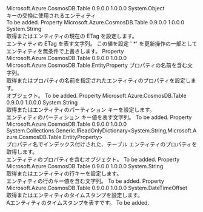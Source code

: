 <Type Name="KeyRotationEntity" FullName="Microsoft.Azure.CosmosDB.Table.KeyRotationEntity">
  <TypeSignature Language="C#" Value="public class KeyRotationEntity" />
  <TypeSignature Language="ILAsm" Value=".class public auto ansi beforefieldinit KeyRotationEntity extends System.Object" />
  <TypeSignature Language="DocId" Value="T:Microsoft.Azure.CosmosDB.Table.KeyRotationEntity" />
  <TypeSignature Language="VB.NET" Value="Public Class KeyRotationEntity" />
  <TypeSignature Language="F#" Value="type KeyRotationEntity = class" />
  <AssemblyInfo>
    <AssemblyName>Microsoft.Azure.CosmosDB.Table</AssemblyName>
    <AssemblyVersion>0.9.0.0</AssemblyVersion>
    <AssemblyVersion>1.0.0.0</AssemblyVersion>
  </AssemblyInfo>
  <Base>
    <BaseTypeName>System.Object</BaseTypeName>
  </Base>
  <Interfaces />
  <Docs>
    <summary>
            キーの交換に使用されるエンティティ
            </summary>
    <remarks>To be added.</remarks>
  </Docs>
  <Members>
    <Member MemberName="ETag">
      <MemberSignature Language="C#" Value="public string ETag { get; }" />
      <MemberSignature Language="ILAsm" Value=".property instance string ETag" />
      <MemberSignature Language="DocId" Value="P:Microsoft.Azure.CosmosDB.Table.KeyRotationEntity.ETag" />
      <MemberSignature Language="VB.NET" Value="Public ReadOnly Property ETag As String" />
      <MemberSignature Language="F#" Value="member this.ETag : string" Usage="Microsoft.Azure.CosmosDB.Table.KeyRotationEntity.ETag" />
      <MemberType>Property</MemberType>
      <AssemblyInfo>
        <AssemblyName>Microsoft.Azure.CosmosDB.Table</AssemblyName>
        <AssemblyVersion>0.9.0.0</AssemblyVersion>
        <AssemblyVersion>1.0.0.0</AssemblyVersion>
      </AssemblyInfo>
      <ReturnValue>
        <ReturnType>System.String</ReturnType>
      </ReturnValue>
      <Docs>
        <summary>
            取得またはエンティティの現在の ETag を設定します。
            </summary>
        <value>エンティティの ETag を表す文字列。</value>
        <remarks>この値を設定 ' *' を更新操作の一部としてエンティティを無条件で上書きします。</remarks>
      </Docs>
    </Member>
    <Member MemberName="Item">
      <MemberSignature Language="C#" Value="public Microsoft.Azure.CosmosDB.Table.EntityProperty this[string key] { get; }" />
      <MemberSignature Language="ILAsm" Value=".property instance class Microsoft.Azure.CosmosDB.Table.EntityProperty Item(string)" />
      <MemberSignature Language="DocId" Value="P:Microsoft.Azure.CosmosDB.Table.KeyRotationEntity.Item(System.String)" />
      <MemberSignature Language="VB.NET" Value="Default Public ReadOnly Property Item(key As String) As EntityProperty" />
      <MemberSignature Language="F#" Value="member this.Item(string) : Microsoft.Azure.CosmosDB.Table.EntityProperty" Usage="Microsoft.Azure.CosmosDB.Table.KeyRotationEntity.Item" />
      <MemberType>Property</MemberType>
      <AssemblyInfo>
        <AssemblyName>Microsoft.Azure.CosmosDB.Table</AssemblyName>
        <AssemblyVersion>0.9.0.0</AssemblyVersion>
        <AssemblyVersion>1.0.0.0</AssemblyVersion>
      </AssemblyInfo>
      <ReturnValue>
        <ReturnType>Microsoft.Azure.CosmosDB.Table.EntityProperty</ReturnType>
      </ReturnValue>
      <Parameters>
        <Parameter Name="key" Type="System.String" />
      </Parameters>
      <Docs>
        <param name="key">プロパティの名前を含む文字列。</param>
        <summary>
            取得またはプロパティの名前を指定されたエンティティのプロパティを設定します。
            </summary>
        <value><see cref="T:Microsoft.Azure.CosmosDB.Table.EntityProperty" /> オブジェクト。</value>
        <remarks>To be added.</remarks>
      </Docs>
    </Member>
    <Member MemberName="PartitionKey">
      <MemberSignature Language="C#" Value="public string PartitionKey { get; }" />
      <MemberSignature Language="ILAsm" Value=".property instance string PartitionKey" />
      <MemberSignature Language="DocId" Value="P:Microsoft.Azure.CosmosDB.Table.KeyRotationEntity.PartitionKey" />
      <MemberSignature Language="VB.NET" Value="Public ReadOnly Property PartitionKey As String" />
      <MemberSignature Language="F#" Value="member this.PartitionKey : string" Usage="Microsoft.Azure.CosmosDB.Table.KeyRotationEntity.PartitionKey" />
      <MemberType>Property</MemberType>
      <AssemblyInfo>
        <AssemblyName>Microsoft.Azure.CosmosDB.Table</AssemblyName>
        <AssemblyVersion>0.9.0.0</AssemblyVersion>
        <AssemblyVersion>1.0.0.0</AssemblyVersion>
      </AssemblyInfo>
      <ReturnValue>
        <ReturnType>System.String</ReturnType>
      </ReturnValue>
      <Docs>
        <summary>
            取得またはエンティティのパーティション キーを設定します。
            </summary>
        <value>エンティティのパーティション キー値を表す文字列。</value>
        <remarks>To be added.</remarks>
      </Docs>
    </Member>
    <Member MemberName="Properties">
      <MemberSignature Language="C#" Value="public System.Collections.Generic.IReadOnlyDictionary&lt;string,Microsoft.Azure.CosmosDB.Table.EntityProperty&gt; Properties { get; }" />
      <MemberSignature Language="ILAsm" Value=".property instance class System.Collections.Generic.IReadOnlyDictionary`2&lt;string, class Microsoft.Azure.CosmosDB.Table.EntityProperty&gt; Properties" />
      <MemberSignature Language="DocId" Value="P:Microsoft.Azure.CosmosDB.Table.KeyRotationEntity.Properties" />
      <MemberSignature Language="VB.NET" Value="Public ReadOnly Property Properties As IReadOnlyDictionary(Of String, EntityProperty)" />
      <MemberSignature Language="F#" Value="member this.Properties : System.Collections.Generic.IReadOnlyDictionary&lt;string, Microsoft.Azure.CosmosDB.Table.EntityProperty&gt;" Usage="Microsoft.Azure.CosmosDB.Table.KeyRotationEntity.Properties" />
      <MemberType>Property</MemberType>
      <AssemblyInfo>
        <AssemblyName>Microsoft.Azure.CosmosDB.Table</AssemblyName>
        <AssemblyVersion>0.9.0.0</AssemblyVersion>
        <AssemblyVersion>1.0.0.0</AssemblyVersion>
      </AssemblyInfo>
      <ReturnValue>
        <ReturnType>System.Collections.Generic.IReadOnlyDictionary&lt;System.String,Microsoft.Azure.CosmosDB.Table.EntityProperty&gt;</ReturnType>
      </ReturnValue>
      <Docs>
        <summary>
            プロパティ名でインデックス付けされた、テーブル エンティティのプロパティを取得します。
            </summary>
        <value><see cref="T:System.Collections.Generic.IDictionary`2" />エンティティのプロパティを含むオブジェクト。</value>
        <remarks>To be added.</remarks>
      </Docs>
    </Member>
    <Member MemberName="RowKey">
      <MemberSignature Language="C#" Value="public string RowKey { get; }" />
      <MemberSignature Language="ILAsm" Value=".property instance string RowKey" />
      <MemberSignature Language="DocId" Value="P:Microsoft.Azure.CosmosDB.Table.KeyRotationEntity.RowKey" />
      <MemberSignature Language="VB.NET" Value="Public ReadOnly Property RowKey As String" />
      <MemberSignature Language="F#" Value="member this.RowKey : string" Usage="Microsoft.Azure.CosmosDB.Table.KeyRotationEntity.RowKey" />
      <MemberType>Property</MemberType>
      <AssemblyInfo>
        <AssemblyName>Microsoft.Azure.CosmosDB.Table</AssemblyName>
        <AssemblyVersion>0.9.0.0</AssemblyVersion>
        <AssemblyVersion>1.0.0.0</AssemblyVersion>
      </AssemblyInfo>
      <ReturnValue>
        <ReturnType>System.String</ReturnType>
      </ReturnValue>
      <Docs>
        <summary>
            取得またはエンティティの行キーを設定します。
            </summary>
        <value>エンティティの行のキー値を含む文字列。</value>
        <remarks>To be added.</remarks>
      </Docs>
    </Member>
    <Member MemberName="Timestamp">
      <MemberSignature Language="C#" Value="public DateTimeOffset Timestamp { get; }" />
      <MemberSignature Language="ILAsm" Value=".property instance valuetype System.DateTimeOffset Timestamp" />
      <MemberSignature Language="DocId" Value="P:Microsoft.Azure.CosmosDB.Table.KeyRotationEntity.Timestamp" />
      <MemberSignature Language="VB.NET" Value="Public ReadOnly Property Timestamp As DateTimeOffset" />
      <MemberSignature Language="F#" Value="member this.Timestamp : DateTimeOffset" Usage="Microsoft.Azure.CosmosDB.Table.KeyRotationEntity.Timestamp" />
      <MemberType>Property</MemberType>
      <AssemblyInfo>
        <AssemblyName>Microsoft.Azure.CosmosDB.Table</AssemblyName>
        <AssemblyVersion>0.9.0.0</AssemblyVersion>
        <AssemblyVersion>1.0.0.0</AssemblyVersion>
      </AssemblyInfo>
      <ReturnValue>
        <ReturnType>System.DateTimeOffset</ReturnType>
      </ReturnValue>
      <Docs>
        <summary>
            取得またはエンティティのタイムスタンプを設定します。
            </summary>
        <value>A<see cref="T:System.DateTimeOffset" />エンティティのタイムスタンプを表すです。</value>
        <remarks>To be added.</remarks>
      </Docs>
    </Member>
  </Members>
</Type>